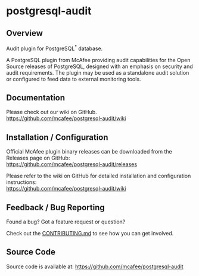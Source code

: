 # postgresql-audit


## Overview
Audit plugin for PostgreSQL<sup>*</sup> database.

A PostgreSQL plugin from McAfee providing audit capabilities for the Open Source releases
of PostgreSQL, designed with an emphasis on security and audit requirements. The plugin may be used
as a standalone audit solution or configured to feed data to external monitoring tools.


## Documentation
Please check out our wiki on GitHub. <br/>
https://github.com/mcafee/postgresql-audit/wiki


## Installation / Configuration
Official McAfee plugin binary releases can be downloaded from the Releases page on GitHub: <br/>
https://github.com/mcafee/postgresql-audit/releases

Please refer to the wiki on GitHub for detailed installation and configuration instructions: <br/>
https://github.com/mcafee/postgresql-audit/wiki


## Feedback / Bug Reporting
Found a bug? Got a feature request or question?

Check out the [CONTRIBUTING.md](https://github.com/mcafee/postgresql-audit/blob/master/CONTRIBUTING.md) to see how you can get involved.


## Source Code
Source code is available at: https://github.com/mcafee/postgresql-audit

